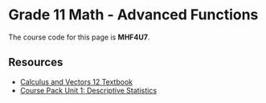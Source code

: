 # Grade 11 Math - Advanced Functions

The course code for this page is **MHF4U7**.

## Resources

 - [Calculus and Vectors 12 Textbook](/resources/g11/calculus-vectors-textbook.pdf)
 - [Course Pack Unit 1: Descriptive Statistics](/resources/g11/s1cp1.pdf)
